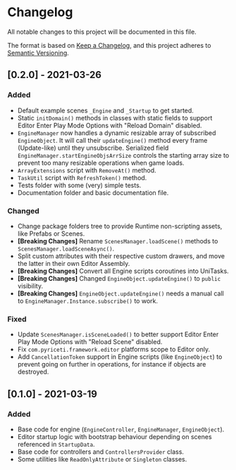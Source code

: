 ﻿# Changelog
All notable changes to this project will be documented in this file.

The format is based on [Keep a Changelog](https://keepachangelog.com/en/1.0.0/),
and this project adheres to [Semantic Versioning](https://semver.org/spec/v2.0.0.html).

## [0.2.0] - 2021-03-26
### Added
- Default example scenes `_Engine` and `_Startup` to get started.
- Static `initDomain()` methods in classes with static fields to support Editor Enter Play Mode Options with "Reload Domain" disabled.
- `EngineManager` now handles a dynamic resizable array of subscribed `EngineObject`. It will call their `updateEngine()` method every frame (Update-like) until they unsubscribe.
  Serialized field `EngineManager.startEngineObjsArrSize` controls the starting array size to prevent too many resizable operations when game loads.
- `ArrayExtensions` script with `RemoveAt()` method.
- `TaskUtil` script with `RefreshToken()` method.
- Tests folder with some (very) simple tests.
- Documentation folder and basic documentation file.

### Changed
- Change package folders tree to provide Runtime non-scripting assets, like Prefabs or Scenes.
- **\[Breaking Changes\]** Rename `ScenesManager.loadScene()` methods to `ScenesManager.loadSceneAsync()`.
- Split custom attributes with their respective custom drawers, and move the latter in their own Editor Assembly.
- **\[Breaking Changes\]** Convert all Engine scripts coroutines into UniTasks.
- **\[Breaking Changes\]** Changed `EngineObject.updateEngine()` to `public` visibility.
- **\[Breaking Changes\]** `EngineObject.updateEngine()` needs a manual call to `EngineManager.Instance.subscribe()` to work.

### Fixed
- Update `ScenesManager.isSceneLoaded()` to better support Editor Enter Play Mode Options with "Reload Scene" disabled.
- Fix `com.pyriceti.framework.editor` platforms scope to Editor only.
- Add `CancellationToken` support in Engine scripts (like `EngineObject`) to prevent going on further in operations, for instance if objects are destroyed.

## [0.1.0] - 2021-03-19
### Added
- Base code for engine (`EngineController`, `EngineManager`, `EngineObject`).
- Editor startup logic with bootstrap behaviour depending on scenes referenced in `StartupData`.
- Base code for controllers and `ControllersProvider` class.
- Some utilities like `ReadOnlyAttribute` or `Singleton` classes.
